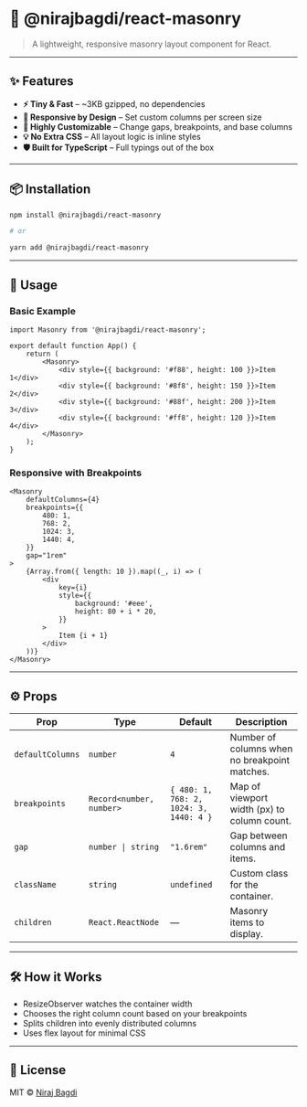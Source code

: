 # 🧱 @nirajbagdi/react-masonry

> A lightweight, responsive masonry layout component for React.

---

## ✨ Features

-   **⚡ Tiny & Fast** – ~3KB gzipped, no dependencies
-   **📱 Responsive by Design** – Set custom columns per screen size
-   **🎨 Highly Customizable** – Change gaps, breakpoints, and base columns
-   **💡 No Extra CSS** – All layout logic is inline styles
-   **🛡 Built for TypeScript** – Full typings out of the box

---

## 📦 Installation

```bash
npm install @nirajbagdi/react-masonry

# or

yarn add @nirajbagdi/react-masonry
```

---

## 🚀 Usage

### Basic Example

```tsx
import Masonry from '@nirajbagdi/react-masonry';

export default function App() {
    return (
        <Masonry>
            <div style={{ background: '#f88', height: 100 }}>Item 1</div>
            <div style={{ background: '#8f8', height: 150 }}>Item 2</div>
            <div style={{ background: '#88f', height: 200 }}>Item 3</div>
            <div style={{ background: '#ff8', height: 120 }}>Item 4</div>
        </Masonry>
    );
}
```

### Responsive with Breakpoints

```tsx
<Masonry
    defaultColumns={4}
    breakpoints={{
        480: 1,
        768: 2,
        1024: 3,
        1440: 4,
    }}
    gap="1rem"
>
    {Array.from({ length: 10 }).map((_, i) => (
        <div
            key={i}
            style={{
                background: '#eee',
                height: 80 + i * 20,
            }}
        >
            Item {i + 1}
        </div>
    ))}
</Masonry>
```

---

## ⚙️ Props

| Prop             | Type                     | Default                                | Description                                   |
| ---------------- | ------------------------ | -------------------------------------- | --------------------------------------------- |
| `defaultColumns` | `number`                 | `4`                                    | Number of columns when no breakpoint matches. |
| `breakpoints`    | `Record<number, number>` | `{ 480: 1, 768: 2, 1024: 3, 1440: 4 }` | Map of viewport width (px) to column count.   |
| `gap`            | `number \| string`       | `"1.6rem"`                             | Gap between columns and items.                |
| `className`      | `string`                 | `undefined`                            | Custom class for the container.               |
| `children`       | `React.ReactNode`        | —                                      | Masonry items to display.                     |

---

## 🛠 How it Works

-   ResizeObserver watches the container width
-   Chooses the right column count based on your breakpoints
-   Splits children into evenly distributed columns
-   Uses flex layout for minimal CSS

---

## 📜 License

MIT © [Niraj Bagdi](https://github.com/nirajbagdi)
